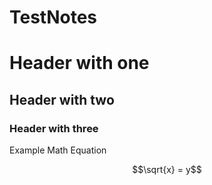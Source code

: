 # TestNotes

# Header with one #

## Header with two ##

### Header with three ###





Example Math Equation
```math
\sqrt{x} = y
```
